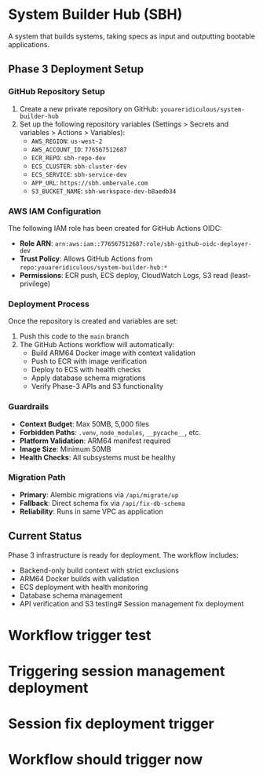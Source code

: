 # System Builder Hub (SBH)

A system that builds systems, taking specs as input and outputting bootable applications.

## Phase 3 Deployment Setup

### GitHub Repository Setup

1. Create a new private repository on GitHub: `youareridiculous/system-builder-hub`
2. Set up the following repository variables (Settings > Secrets and variables > Actions > Variables):
   - `AWS_REGION`: `us-west-2`
   - `AWS_ACCOUNT_ID`: `776567512687`
   - `ECR_REPO`: `sbh-repo-dev`
   - `ECS_CLUSTER`: `sbh-cluster-dev`
   - `ECS_SERVICE`: `sbh-service-dev`
   - `APP_URL`: `https://sbh.umbervale.com`
   - `S3_BUCKET_NAME`: `sbh-workspace-dev-b8aedb34`

### AWS IAM Configuration

The following IAM role has been created for GitHub Actions OIDC:

- **Role ARN**: `arn:aws:iam::776567512687:role/sbh-github-oidc-deployer-dev`
- **Trust Policy**: Allows GitHub Actions from `repo:youareridiculous/system-builder-hub:*`
- **Permissions**: ECR push, ECS deploy, CloudWatch Logs, S3 read (least-privilege)

### Deployment Process

Once the repository is created and variables are set:

1. Push this code to the `main` branch
2. The GitHub Actions workflow will automatically:
   - Build ARM64 Docker image with context validation
   - Push to ECR with image verification
   - Deploy to ECS with health checks
   - Apply database schema migrations
   - Verify Phase-3 APIs and S3 functionality

### Guardrails

- **Context Budget**: Max 50MB, 5,000 files
- **Forbidden Paths**: `.venv`, `node_modules`, `__pycache__`, etc.
- **Platform Validation**: ARM64 manifest required
- **Image Size**: Minimum 50MB
- **Health Checks**: All subsystems must be healthy

### Migration Path

- **Primary**: Alembic migrations via `/api/migrate/up`
- **Fallback**: Direct schema fix via `/api/fix-db-schema`
- **Reliability**: Runs in same VPC as application

## Current Status

Phase 3 infrastructure is ready for deployment. The workflow includes:
- Backend-only build context with strict exclusions
- ARM64 Docker builds with validation
- ECS deployment with health monitoring
- Database schema management
- API verification and S3 testing# Session management fix deployment
# Workflow trigger test
# Triggering session management deployment
# Session fix deployment trigger
# Workflow should trigger now
